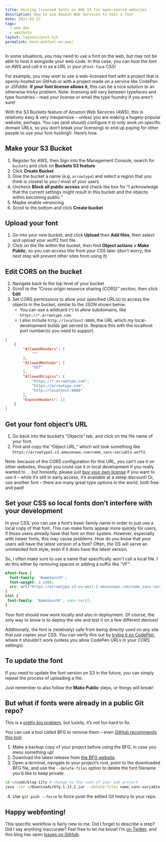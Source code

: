 ```yaml
---
title: Hosting licensed fonts on AWS S3 for open-source websites
description: How to use Amazon Web Services to host a font
date: 2021-01-27
tags:
  - web dev
  - webfonts
layout: layouts/post.njk
permalink: host-webfont-on-aws/
---
```


In some situations, you may need to use a font on the web, but may not be able to host it alongside your web code. In this case, you can host the font on AWS and call it in as a URL in your `@font-face` CSS!

For example, you may wish to use a web-licensed font with a project that is openly-hosted on GitHub or with a project made on a service like CodePen or JSfiddle. **If your font license allows it**, this can be a nice solution to an otherwise tricky problem. Note: licensing will vary between typefaces and type foundries – read your license or email the type foundry if you aren’t sure!

With the S3 Buckets feature of Amazon Web Services (AWS), this is relatively easy & very inexpensive – unless you are making a hugely-popular website, perhaps. You can (and should) configure it to only work on specific domain URLs, so you don’t break your licensing) or end up paying for other people to use your font hosting!). Here’s how.

## Make your S3 Bucket

1. Register for AWS, then Sign into the Management Console, search for `buckets` and click on **Buckets S3 feature**
2. Click **Create Bucket**
3. Give the bucket a name (e.g. `arrowtype`) and select a region that you think is closest to you / most of your users
4. Uncheck **Block all public access** and check the box for “I acknowledge that the current settings might result in this bucket and the objects within becoming public.”
5. Maybe enable versioning
6. Scroll to the bottom and click **Create bucket**

## Upload your font

1. Go into your new bucket, and click **Upload** then **Add files**, then select and upload your woff2 font file.
2. Click on the file within the bucket, then find **Object actions > Make Public**, so you can access this from your CSS later (don’t worry; the next step will prevent other sites from using it)

## Edit CORS on the bucket

1. Navigate back to the top level of your bucket
2. Scroll to the “Cross-origin resource sharing (CORS)” section, then click **Edit**
4. Set CORS permissions to allow your specified URL(s) to access the objects in the bucket, similar to the JSON shown below. 
   - You can use a wildcard (`*`) to allow subdomains, like `https://*.arrowtype.com`. 
   - I also include `http://localhost:8080`, the URL which my local-development builds get served to. Replace this with the localhost port number(s) you need to support.
   <!-- TODO: figure out how to get font cacheing working: Add a `MaxAgeSeconds` property to control how long the font will stay in the browser cache for visitors. This will improve site performance for them, and should reduce you (already pretty low) S3 usage even further. I am using `604800` seconds, which is equal to 7 days. If you don’t plan to update the font often, you could increase that number further (say, to 30 days, which is `2592000` seconds). -->

```json
[
    {
        "AllowedHeaders": [
            "*"
        ],
        "AllowedMethods": [
            "GET"
        ],
        "AllowedOrigins": [
            "https://*.arrowtype.com",
            "https://arrowtype.com",
            "http://localhost:8080"
        ],
        "ExposeHeaders": []
    }
]
```

## Get your font object’s URL

1. Go back into the bucket’s “Objects” tab, and click on the file name of your font.
2. Find and copy the “Object URL,” which will look something like `https://arrowtype2.s3.amazonaws.com/name_sans-variable.woff2`. 

Note: because of the CORS configuration for this URL, you can’t use it on other websites, though you could use it in local development if you really wanted to ... but honestly, please just [buy your own license](https://name.arrowtype.com) if you want to use it – while it’s still in early access, it’s available at a steep discount! Or, use another font – there are many great type options in the world, both free and paid!

## Set your CSS so local fonts don’t interfere with your development

In your CSS, you can use a font’s basic family name in order to just use a local copy of that font. This can make fonts appear more quickly for users, if those users already have that font on their system. However, especially with newer fonts, this may cause problems. How do you know that your users will have the latest version of a font? Often, the OS will serve an unintended font style, even if it does have the latest version.

So, I often make sure to use a name that specifically _won’t_ call a local file. I do this either by removing spaces or adding a suffix like ”VF“.

```css
@font-face {
  font-family: 'NameSansVF';
  font-weight: 1 1000;
  src: url("https://arrowtype.s3-us-west-2.amazonaws.com/name_sans-variable.woff2");
}
html {
 font-family: 'NameSansVF', sans-serif;
}
```

Your font should now work locally and also in deployment. Of course, the only way to know is to deploy the site and test it on a few different devices!

Additionally, the font is (relatively) safe from being directly used on any site that just copies your CSS. You can verify this out by [trying it on CodePen](https://codepen.io/thundernixon/pen/LYbPGGd?editors=1100), where it shouldn’t work (unless you allow CodePen URLs in your CORS settings).

## To update the font

If you need to update the font version on S3 in the future, you can simply repeat the process of uploading a file. 

Just remember to also follow the **Make Public** steps, or things will break!

## But what if fonts were already in a public Git repo?

This is a [pretty big problem](https://pixelambacht.nl/2017/github-font-piracy/), but luckily, it’s not too hard to fix.

You can use a tool called BFG to remove them – even [GitHub recommends this tool](https://docs.github.com/en/github/authenticating-to-github/removing-sensitive-data-from-a-repository).

1. Make a backup copy of your project before using the BFG, in case you mess something up!
2. Download the latest release from [the BFG website](https://rtyley.github.io/bfg-repo-cleaner/). 
3. Open a terminal, navigate to your project’s root, point to the downloaded BFG file, and use the `--delete-files` option to delete the font filename you’d like to keep private:

```bash
cd ~/code/blog-11ty # change to the root of your web project
java -jar ~/Downloads/bfg-1.13.2.jar --delete-files name_sans-variable.woff2
```

4. Use `git push --force` to force push the edited Git history to your repo.

## Happy webfonting!

This specific workflow is fairly new to me. Did I forget to describe a step? Did I say anything inaccurate? Feel free to let me know! I’m [on Twitter](https://twitter.com/ArrowType), and this blog has open [Issues on GitHub](https://github.com/arrowtype/blog/issues).
